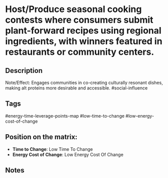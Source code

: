 # Host/Produce seasonal cooking contests where consumers submit plant-forward recipes using regional ingredients, with winners featured in restaurants or community centers.

## Description
Note/Effect: Engages communities in co-creating culturally resonant dishes, making alt proteins more desirable and accessible.     #social-influence

## Tags
#energy-time-leverage-points-map #low-time-to-change #low-energy-cost-of-change

## Position on the matrix:
- **Time to Change**: Low Time To Change
- **Energy Cost of Change**: Low Energy Cost Of Change

## Notes
<!-- Add your notes here -->
